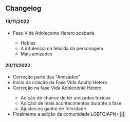 <h2>Changelog</h2>
<h4>19/11/2022</h4>
<ul>
    <li>Fase Vida Adolecente Hetero acabada</li>
    <ul>
        <li>Hobies</li>
        <li>A infulencia na felicida da personagem </li>
        <li>Mais amizades</li>
    </ul>
</ul>
<h4>20/11/2022</h4>
<ul>
    <li>Correção parte das "Amizades"</li>
    <li>Inicio da criação da Fase Vida Adulto Hetero</li>
    <li>Correção na fase Vida Adolecente Hetero</li>
    <ul>
        <li>Adição de chance de ter amizades toxicas</li>
        <li>Adiçãoi de mais acontecimentos durante a fase</li>
        <li>Ajustes no ganho de felicidade</li>
    </ul>
    <li>Finalmente a adição da comunidade LGBTQIAPN+🏳️‍🌈</li>
</ul>
